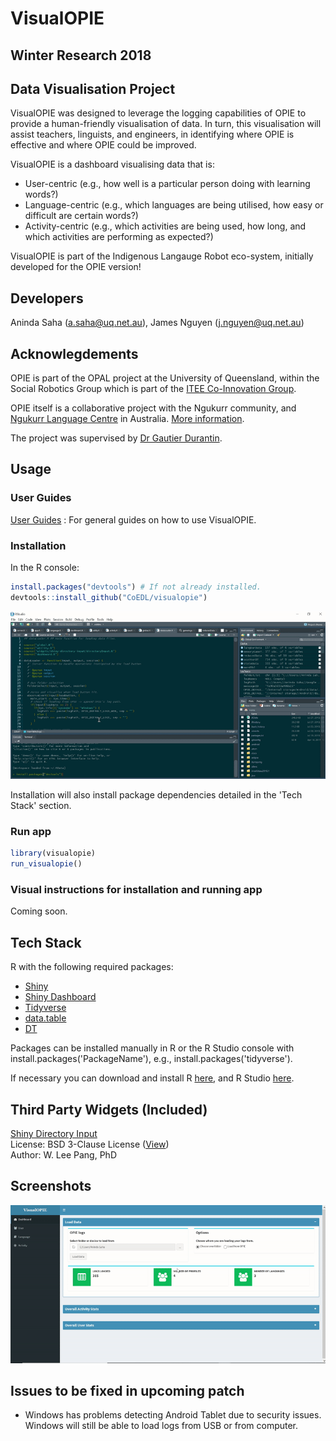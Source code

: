 # VisualOPIE
## Winter Research 2018
## Data Visualisation Project

VisualOPIE was designed to leverage the logging capabilities of OPIE to provide a human-friendly visualisation of data. In turn, this visualisation will assist teachers, linguists, and engineers, in identifying where OPIE is effective and where OPIE could be improved.

VisualOPIE is a dashboard visualising data that is:
* User-centric (e.g., how well is a particular person doing with learning words?)
* Language-centric (e.g., which languages are being utilised, how easy or difficult are certain words?)
* Activity-centric (e.g., which activities are being used, how long, and which activities are performing as expected?)

VisualOPIE is part of the Indigenous Langauge Robot eco-system, initially developed for the OPIE version!

## Developers
Aninda Saha (a.saha@uq.net.au), James Nguyen (j.nguyen@uq.net.au)

## Acknowlegdements
OPIE is part of the OPAL project at the University of Queensland, within the Social Robotics Group which is part of the [ITEE Co-Innovation Group](http://www.itee.uq.edu.au/research/co-innovation).

OPIE itself is a collaborative project with the Ngukurr community, and [Ngukurr Language Centre](http://www.ngukurrlc.org.au/) in Australia. [More information](http://www.itee.uq.edu.au/research/projects/opal/ngukurr).

The project was supervised by [Dr Gautier Durantin](http://gdurantin.com/).

## Usage
### User Guides
[User Guides](docs/README.md) : For general guides on how to use VisualOPIE.

### Installation
In the R console:

```r
install.packages("devtools") # If not already installed.
devtools::install_github("CoEDL/visualopie")
```

<img src="inst/shiny-examples/visualopie/docs/img/installation.gif" />

Installation will also install package dependencies detailed in the 'Tech Stack' section.

### Run app
```r
library(visualopie)
run_visualopie()
```

### Visual instructions for installation and running app
Coming soon.

## Tech Stack
R with the following required packages:
* [Shiny](https://shiny.rstudio.com/)
* [Shiny Dashboard](https://rstudio.github.io/shinydashboard/)
* [Tidyverse](https://www.tidyverse.org/)
* [data.table](https://cran.r-project.org/package=data.table)
* [DT](https://rstudio.github.io/DT/)

Packages can be installed manually in R or the R Studio console with install.packages('PackageName'), e.g., install.packages('tidyverse').

If necessary you can download and install R [here](https://www.r-project.org/), and R Studio [here](https://www.rstudio.com/).

## Third Party Widgets (Included)
[Shiny Directory Input](https://github.com/wleepang/shiny-directory-input)<br />
License: BSD 3-Clause License ([View](widgets/shiny-directory-input/LICENSEN))<br />
Author: W. Lee Pang, PhD

## Screenshots
<img src="inst/shiny-examples/visualopie/docs/img/navigating.gif" />

## Issues to be fixed in upcoming patch
* Windows has problems detecting Android Tablet due to security issues. Windows will still be able to load logs from USB or from computer.
